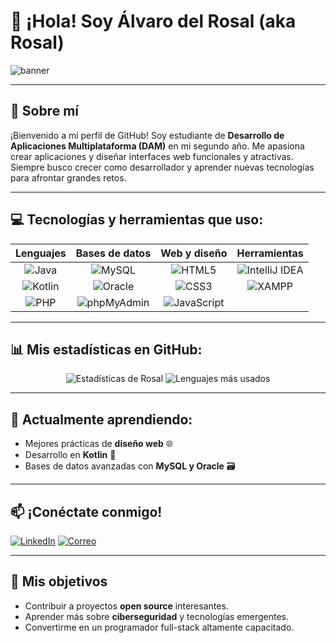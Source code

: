 # 👋 ¡Hola! Soy Álvaro del Rosal (aka Rosal)

![banner](https://komarev.com/ghpvc/?username=rosalDAM&label=👀+Visitas+al+perfil&style=flat-square&color=blue)

---

## 🌟 Sobre mí
¡Bienvenido a mi perfil de GitHub! Soy estudiante de **Desarrollo de Aplicaciones Multiplataforma (DAM)** en mi segundo año. Me apasiona crear aplicaciones y diseñar interfaces web funcionales y atractivas. Siempre busco crecer como desarrollador y aprender nuevas tecnologías para afrontar grandes retos.

---

## 💻 Tecnologías y herramientas que uso:
| **Lenguajes** | **Bases de datos** | **Web y diseño** | **Herramientas** |
|:-------------:|:------------------:|:----------------:|:-----------------:|
| ![Java](https://img.shields.io/badge/Java-%23ED8B00.svg?style=for-the-badge&logo=java&logoColor=white) | ![MySQL](https://img.shields.io/badge/MySQL-%2300f.svg?style=for-the-badge&logo=mysql&logoColor=white) | ![HTML5](https://img.shields.io/badge/HTML5-%23E34F26.svg?style=for-the-badge&logo=html5&logoColor=white) | ![IntelliJ IDEA](https://img.shields.io/badge/IntelliJIDEA-%23000000.svg?style=for-the-badge&logo=intellij-idea&logoColor=white) |
| ![Kotlin](https://img.shields.io/badge/Kotlin-%230095D5.svg?style=for-the-badge&logo=kotlin&logoColor=white) | ![Oracle](https://img.shields.io/badge/Oracle-F80000.svg?style=for-the-badge&logo=oracle&logoColor=white) | ![CSS3](https://img.shields.io/badge/CSS3-%231572B6.svg?style=for-the-badge&logo=css3&logoColor=white) | ![XAMPP](https://img.shields.io/badge/XAMPP-FB7A24.svg?style=for-the-badge&logo=xampp&logoColor=white) |
| ![PHP](https://img.shields.io/badge/PHP-%23777BB4.svg?style=for-the-badge&logo=php&logoColor=white) | ![phpMyAdmin](https://img.shields.io/badge/phpMyAdmin-%234F5B93.svg?style=for-the-badge&logo=php&logoColor=white) | ![JavaScript](https://img.shields.io/badge/JavaScript-%23F7DF1E.svg?style=for-the-badge&logo=javascript&logoColor=black) | |

---

## 📊 Mis estadísticas en GitHub:
<p align="center">
  <img src="https://github-readme-stats.vercel.app/api?username=rosalDAM&show_icons=true&theme=radical&hide_title=true&count_private=true" alt="Estadísticas de Rosal" />
  <img src="https://github-readme-stats.vercel.app/api/top-langs/?username=rosalDAM&layout=compact&theme=radical" alt="Lenguajes más usados" />
</p>

---

## 🌱 Actualmente aprendiendo:
- Mejores prácticas de **diseño web** 🌐
- Desarrollo en **Kotlin** 📱
- Bases de datos avanzadas con **MySQL y Oracle** 🗃️

---

## 📫 ¡Conéctate conmigo!
[![LinkedIn](https://img.shields.io/badge/LinkedIn-%C3%81lvaro%20del%20Rosal-blue?style=flat-square&logo=linkedin)](https://www.linkedin.com/in/%C3%A1lvaro-del-rosal-gonz%C3%A1lez-558834256/)
[![Correo](https://img.shields.io/badge/-Correo%20electr%C3%B3nico-D14836?style=flat-square&logo=gmail&logoColor=white)](mailto:alvarodelrosal@example.com)

---

## 🎯 Mis objetivos
- Contribuir a proyectos **open source** interesantes.
- Aprender más sobre **ciberseguridad** y tecnologías emergentes.
- Convertirme en un programador full-stack altamente capacitado.
